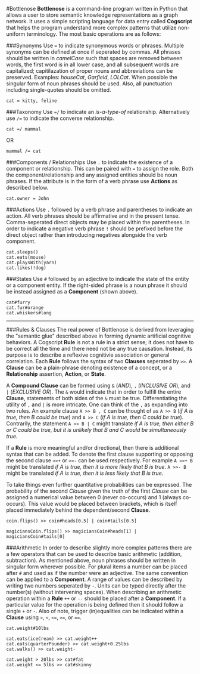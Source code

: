 #Bottlenose
**Bottlenose** is a command-line program written in Python that allows a user to store semantic knowledge representations as a graph network. It uses a simple scripting language for data entry called **Cogscript** that helps the program understand more complex patterns that utilize non-uniform terminology. The most basic operations are as follows:

###Synonyms
Use `=` to indicate synonymous words or phrases. Multiple synonyms can be defined at once if seperated by commas. All phrases should be written in *camelCase* such that spaces are removed between words, the first word is in all lower case, and all subsequent words are capitalized; capitilazation of proper nouns and abbreviations can be preserved. Examples: *houseCat*, *Garfield*, *LOLCat*. When possible the singular form of noun phrases should be used. Also, all punctuation including single-quotes should be omitted.
```
cat = kitty, feline
```

###Taxonomy
Use `=/` to indicate an *is-a-type-of* relationship. Alternatively use `/=` to indicate the converse relationship. 
```
cat =/ mammal
```
OR
```
mammal /= cat
```

###Components / Relationships
Use `.` to indicate the existence of a component or relationship. This can be paired with `=` to assign the role. Both the component/relationship and any assigned entities should be noun phrases. If the attribute is in the form of a verb phrase use **Actions** as described below.
```
cat.owner = John
```

###Actions
Use `.` followed by a verb phrase and parentheses to indicate an action. All verb phrases should be affirmative and in the present tense. Comma-seperated direct objects may be placed within the parentheses. In order to indicate a negative verb phrase `!` should be prefixed before the direct object rather than introducing negatives alongside the verb component.
```
cat.sleeps()
cat.eats(mouse)
cat.playsWith(yarn)
cat.likes(!dog)
```

###States
Use `#` followed by an adjective to indicate the state of the entity or a component entity. If the right-sided phrase is a noun phrase it should be instead assigned as a **Component** (shown above).
```
cat#furry
cat.fur#orange
cat.whiskers#long
```

---
###Rules & Clauses
The real power of Bottlenose is derived from leveraging the "semantic glue" described above in forming dynamic artificial cognitive behaviors. A Cogscript **Rule** is not a rule in a strict sense; it does not have to be correct all the time and there need not be any true causation. Instead, its purpose is to describe a reflexive cognitivie association or general correlation. Each **Rule** follows the syntax of two **Clauses** seperated by `>>`. A **Clause** can be a plain-phrase denoting existence of a concept, or a **Relationship** assertion, **Action**, or **State**. 

A **Compound Clause** can be formed using `&` (*AND*), `,` (*INCLUSIVE OR*), and `|` (*EXCLUSIVE OR*). The `&` would indicate that in order to fulfill the entire **Clause**, statements of both sides of the `&` must be true. Differentiating the utility of `,` and `|` is more intricate. One can think of the `,` as expanding into two rules. An example clause `A >> B , C` can be thought of as `A >> B` (*if A is true, then B could be true*) and `A >> C` (*if A is true, then C could be true*). Contrarily, the statement `A >> B | C` might translate *if A is true, then either B or C could be true, but it is unlikely that B and C would be simultaneously true*. 

If a **Rule** is more meaningful and/or directional, then there is additional syntax that can be added. To denote the first clause supporting or opposing the second clause `>>+` or `>>-` can be used respectively. For example `A >>+ B` might be translated *if A is true, then it is more likely that B is true*. `A >>- B` might be translated *if A is true, then it is less likely that B is true*. 

To take things even further quantitative probabilities can be expressed. The probability of the second *Clause* given the truth of the first *Clause* can be assigned a numerical value between 0 (never co-occurs) and 1 (always co-occurs). This value would be placed between brackets, which is itself placed immediately behind the dependent/second **Clause**.

```
coin.flips() >> coin#heads[0.5] | coin#tails[0.5]

magiciansCoin.flips() >> magiciansCoin#heads[1] | magiciansCoin#tails[0]
```

###Arithmetic
In order to describe slightly more complex patterns there are a few operators that can be used to describe basic arithmetic (addition, subtraction). As mentioned above, noun phrases should be written in singular form wherever possible. For plural items a number can be placed after `#` and used as if the number were an adjective. The same convention can be applied to a **Component**. A range of values can be described by writing two numbers seperated by `-`. Units can be typed directly after the number(s) (without intervening spaces). When describing an arithmetic operation within a **Rule** `++` or `--` should be placed after a **Component**. If a particular value for the operation is being defined then it should follow a single `+` or `-`. Also of note, trigger (in)equalities can be indicated within a **Clause** using `>`, `<`, `<=`, `>=`, or `==`. 

```
cat.weight#10lbs

cat.eats(iceCream) >> cat.weight++
cat.eats(quarterPounder) >> cat.weight+0.25lbs
cat.walks() >> cat.weight-

cat.weight > 20lbs >> cat#fat
cat.weight <= 5lbs >> cat#skinny
```